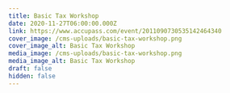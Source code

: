 ```yaml
---
title: Basic Tax Workshop
date: 2020-11-27T06:00:00.000Z
link: https://www.accupass.com/event/2011090730535142464340
cover_image: /cms-uploads/basic-tax-workshop.png
cover_image_alt: Basic Tax Workshop
media_image: /cms-uploads/basic-tax-workshop.png
media_image_alt: Basic Tax Workshop
draft: false
hidden: false
---
```

